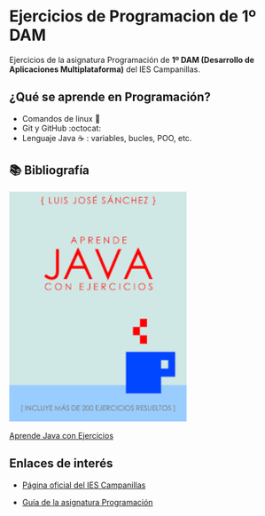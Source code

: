 # Ejercicios de Programacion de 1º DAM
Ejercicios de la asignatura Programación de **1º DAM (Desarrollo de Aplicaciones Multiplataforma)** del IES Campanillas.

## ¿Qué se aprende en Programación?

* Comandos de linux :penguin:
* Git y GitHub :octocat:
* Lenguaje Java :coffee: : variables, bucles, POO, etc.

##  :books: Bibliografía

<img width="320px" src="/imagenes/java.jpg">

[Aprende Java con Ejercicios](https://leanpub.com/aprendejava)

## Enlaces de interés

* [Página oficial del IES Campanillas](http://iescampanillas.com/)

* [Guía de la asignatura Programación](http://github.com/LuisJoseSanchez/programacion)

 
